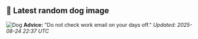 ## 🐶 Latest random dog image
![Dog](https://images.dog.ceo/breeds/poodle-toy/n02113624_1844.jpg)
**Advice:** "Do not check work email on your days off."
*Updated: 2025-08-24 22:37 UTC*

